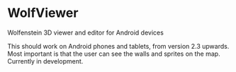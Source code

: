 # WolfViewer
Wolfenstein 3D viewer and editor for Android devices

This should work on Android phones and tablets, from version 2.3 upwards. Most important is that the user can see the walls and sprites on the map. Currently in development.
